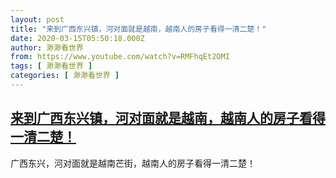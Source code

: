 ```yaml
---
layout: post
title: "来到广西东兴镇，河对面就是越南，越南人的房子看得一清二楚！"
date: 2020-03-15T05:50:18.000Z
author: 渺渺看世界
from: https://www.youtube.com/watch?v=RMFhqEt2OMI
tags: [ 渺渺看世界 ]
categories: [ 渺渺看世界 ]
---
```

<!--1584251418000-->
[来到广西东兴镇，河对面就是越南，越南人的房子看得一清二楚！](https://www.youtube.com/watch?v=RMFhqEt2OMI)
------

<div>
广西东兴，河对面就是越南芒街，越南人的房子看得一清二楚！
</div>

